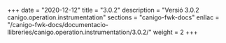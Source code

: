 +++
date        = "2020-12-12"
title       = "3.0.2"
description = "Versió 3.0.2 canigo.operation.instrumentation"
sections    = "canigo-fwk-docs"
enllac		= "/canigo-fwk-docs/documentacio-llibreries/canigo.operation.instrumentation/3.0.2/"
weight		= 2
+++
